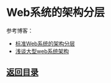 # Web系统的架构分层

参考博客：  
* [标准Web系统的架构分层](http://blog.csdn.net/yinwenjie/article/details/46480485)
* [浅谈大型web系统架构](http://blog.csdn.net/dinglang_2009/article/details/6863697)

## [返回目录](https://github.com/MulticsYin/MulticsDevOps)
